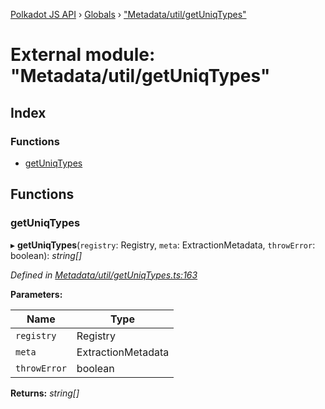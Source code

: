 [Polkadot JS API](../README.md) › [Globals](../globals.md) › ["Metadata/util/getUniqTypes"](_metadata_util_getuniqtypes_.md)

# External module: "Metadata/util/getUniqTypes"

## Index

### Functions

* [getUniqTypes](_metadata_util_getuniqtypes_.md#getuniqtypes)

## Functions

###  getUniqTypes

▸ **getUniqTypes**(`registry`: Registry, `meta`: ExtractionMetadata, `throwError`: boolean): *string[]*

*Defined in [Metadata/util/getUniqTypes.ts:163](https://github.com/polkadot-js/api/blob/ed4af1d04b/packages/metadata/src/Metadata/util/getUniqTypes.ts#L163)*

**Parameters:**

Name | Type |
------ | ------ |
`registry` | Registry |
`meta` | ExtractionMetadata |
`throwError` | boolean |

**Returns:** *string[]*

